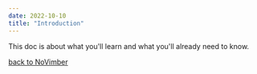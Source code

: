 ```yaml
---
date: 2022-10-10
title: "Introduction"
---
```


This doc is about what you'll learn and what you'll already need to know.

[back to NoVimber](../)
